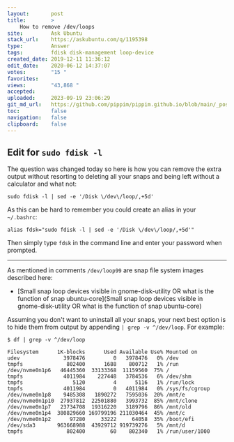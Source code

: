```yaml
---
layout:       post
title:        >
    How to remove /dev/loops
site:         Ask Ubuntu
stack_url:    https://askubuntu.com/q/1195398
type:         Answer
tags:         fdisk disk-management loop-device
created_date: 2019-12-11 11:36:12
edit_date:    2020-06-12 14:37:07
votes:        "15 "
favorites:    
views:        "43,868 "
accepted:     
uploaded:     2023-09-19 23:06:29
git_md_url:   https://github.com/pippim/pippim.github.io/blob/main/_posts/2019/2019-12-11-How-to-remove-_dev_loops.md
toc:          false
navigation:   false
clipboard:    false
---
```


## Edit for `sudo fdisk -l`

The question was changed today so here is how you can remove the extra output without resorting to deleting all your snaps and being left without a calculator and what not:

``` 
sudo fdisk -l | sed -e '/Disk \/dev\/loop/,+5d'
```

As this can be hard to remember you could create an alias in your `~/.bashrc`:

``` 
alias fdsk="sudo fdisk -l | sed -e '/Disk \/dev\/loop/,+5d'"
```

Then simply type `fdsk` in the command line and enter your password when prompted.


----------


As mentioned in comments `/dev/loop99` are snap file system images described here:

- [Small snap loop devices visible in gnome-disk-utility OR what is the function of snap ubuntu-core](Small snap loop devices visible in gnome-disk-utility OR what is the function of snap ubuntu-core)

Assuming you don't want to uninstall all your snaps, your next best option is to hide them from output by appending `| grep -v ^/dev/loop`. For example:

``` 
$ df | grep -v ^/dev/loop

Filesystem      1K-blocks      Used Available Use% Mounted on
udev              3978476         0   3978476   0% /dev
tmpfs              802400      1688    800712   1% /run
/dev/nvme0n1p6   46445360  33133368  11159560  75% /
tmpfs             4011984    227448   3784536   6% /dev/shm
tmpfs                5120         4      5116   1% /run/lock
tmpfs             4011984         0   4011984   0% /sys/fs/cgroup
/dev/nvme0n1p8    9485308   1890272   7595036  20% /mnt/e
/dev/nvme0n1p10  27937812  22501880   3993732  85% /mnt/clone
/dev/nvme0n1p7   23734708  19316220   3189796  86% /mnt/old
/dev/nvme0n1p4  380829660 169799196 211030464  45% /mnt/c
/dev/nvme0n1p2      97280     33222     64058  35% /boot/efi
/dev/sda3       963668988  43929712 919739276   5% /mnt/d
tmpfs              802400        60    802340   1% /run/user/1000
```

